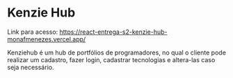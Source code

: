 # Kenzie Hub

Link para acesso: https://react-entrega-s2-kenzie-hub-monafmenezes.vercel.app/

Kenziehub é um hub de portfólios de programadores, no qual o cliente pode realizar um cadastro, fazer login, cadastrar tecnologias e altera-las caso seja necessário. 

